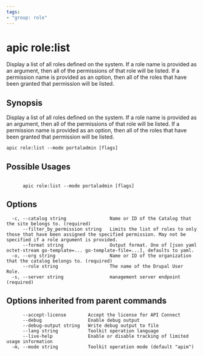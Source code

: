 ```yaml
---
tags:
- "group: role"
---
```

# apic role:list

Display a list of all roles defined on the system. If a role name is provided as an argument, then all of the permissions of that role will be listed. If a permission name is provided as an option, then all of the roles that have been granted that permission will be listed.

## Synopsis

Display a list of all roles defined on the system. If a role name is provided as an argument, then all of the permissions of that role will be listed. If a permission name is provided as an option, then all of the roles that have been granted that permission will be listed.

```
apic role:list --mode portaladmin [flags]
```

## Possible Usages

```

      apic role:list --mode portaladmin [flags]

```

## Options

```
  -c, --catalog string                Name or ID of the Catalog that the site belongs to. (required)
      --filter_by_permission string   Limits the list of roles to only those that have been assigned the specified permission. May not be specified if a role argument is provided.
      --format string                 Output format. One of [json yaml octet-stream go-template=... go-template-file=...], defaults to yaml.
  -o, --org string                    Name or ID of the organization that the catalog belongs to. (required)
      --role string                   The name of the Drupal User Role.
  -s, --server string                 management server endpoint (required)
```

## Options inherited from parent commands

```
      --accept-license        Accept the license for API Connect
      --debug                 Enable debug output
      --debug-output string   Write debug output to file
      --lang string           Toolkit operation language
      --live-help             Enable or disable tracking of limited usage information
  -m, --mode string           Toolkit operation mode (default "apim")
```
